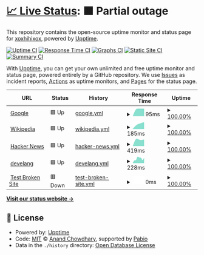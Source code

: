 # [📈 Live Status](https://demo.upptime.js.org): <!--live status--> **🟧 Partial outage**

This repository contains the open-source uptime monitor and status page for [xoxhihixox](https://demo.upptime.js.org), powered by [Upptime](https://github.com/upptime/upptime).

[![Uptime CI](https://github.com/xoxhihixox/uptime/workflows/Uptime%20CI/badge.svg)](https://github.com/xoxhihixox/uptime/actions?query=workflow%3A%22Uptime+CI%22)
[![Response Time CI](https://github.com/xoxhihixox/uptime/workflows/Response%20Time%20CI/badge.svg)](https://github.com/xoxhihixox/uptime/actions?query=workflow%3A%22Response+Time+CI%22)
[![Graphs CI](https://github.com/xoxhihixox/uptime/workflows/Graphs%20CI/badge.svg)](https://github.com/xoxhihixox/uptime/actions?query=workflow%3A%22Graphs+CI%22)
[![Static Site CI](https://github.com/xoxhihixox/uptime/workflows/Static%20Site%20CI/badge.svg)](https://github.com/xoxhihixox/uptime/actions?query=workflow%3A%22Static+Site+CI%22)
[![Summary CI](https://github.com/xoxhihixox/uptime/workflows/Summary%20CI/badge.svg)](https://github.com/xoxhihixox/uptime/actions?query=workflow%3A%22Summary+CI%22)

With [Upptime](https://upptime.js.org), you can get your own unlimited and free uptime monitor and status page, powered entirely by a GitHub repository. We use [Issues](https://github.com/xoxhihixox/uptime/issues) as incident reports, [Actions](https://github.com/xoxhihixox/uptime/actions) as uptime monitors, and [Pages](https://demo.upptime.js.org) for the status page.

<!--start: status pages-->
<!-- This summary is generated by Upptime (https://github.com/upptime/upptime) -->
<!-- Do not edit this manually, your changes will be overwritten -->
<!-- prettier-ignore -->
| URL | Status | History | Response Time | Uptime |
| --- | ------ | ------- | ------------- | ------ |
| <img alt="" src="https://icons.duckduckgo.com/ip3/www.google.com.ico" height="13"> [Google](https://www.google.com) | 🟩 Up | [google.yml](https://github.com/xoxhihixox/uptime/commits/HEAD/history/google.yml) | <details><summary><img alt="Response time graph" src="./graphs/google/response-time-week.png" height="20"> 95ms</summary><br><a href="https://xoxhihixox.github.io/uptime/history/google"><img alt="Response time 95" src="https://img.shields.io/endpoint?url=https%3A%2F%2Fraw.githubusercontent.com%2Fxoxhihixox%2Fuptime%2FHEAD%2Fapi%2Fgoogle%2Fresponse-time.json"></a><br><a href="https://xoxhihixox.github.io/uptime/history/google"><img alt="24-hour response time 95" src="https://img.shields.io/endpoint?url=https%3A%2F%2Fraw.githubusercontent.com%2Fxoxhihixox%2Fuptime%2FHEAD%2Fapi%2Fgoogle%2Fresponse-time-day.json"></a><br><a href="https://xoxhihixox.github.io/uptime/history/google"><img alt="7-day response time 95" src="https://img.shields.io/endpoint?url=https%3A%2F%2Fraw.githubusercontent.com%2Fxoxhihixox%2Fuptime%2FHEAD%2Fapi%2Fgoogle%2Fresponse-time-week.json"></a><br><a href="https://xoxhihixox.github.io/uptime/history/google"><img alt="30-day response time 95" src="https://img.shields.io/endpoint?url=https%3A%2F%2Fraw.githubusercontent.com%2Fxoxhihixox%2Fuptime%2FHEAD%2Fapi%2Fgoogle%2Fresponse-time-month.json"></a><br><a href="https://xoxhihixox.github.io/uptime/history/google"><img alt="1-year response time 95" src="https://img.shields.io/endpoint?url=https%3A%2F%2Fraw.githubusercontent.com%2Fxoxhihixox%2Fuptime%2FHEAD%2Fapi%2Fgoogle%2Fresponse-time-year.json"></a></details> | <details><summary><a href="https://xoxhihixox.github.io/uptime/history/google">100.00%</a></summary><a href="https://xoxhihixox.github.io/uptime/history/google"><img alt="All-time uptime 100.00%" src="https://img.shields.io/endpoint?url=https%3A%2F%2Fraw.githubusercontent.com%2Fxoxhihixox%2Fuptime%2FHEAD%2Fapi%2Fgoogle%2Fuptime.json"></a><br><a href="https://xoxhihixox.github.io/uptime/history/google"><img alt="24-hour uptime 100.00%" src="https://img.shields.io/endpoint?url=https%3A%2F%2Fraw.githubusercontent.com%2Fxoxhihixox%2Fuptime%2FHEAD%2Fapi%2Fgoogle%2Fuptime-day.json"></a><br><a href="https://xoxhihixox.github.io/uptime/history/google"><img alt="7-day uptime 100.00%" src="https://img.shields.io/endpoint?url=https%3A%2F%2Fraw.githubusercontent.com%2Fxoxhihixox%2Fuptime%2FHEAD%2Fapi%2Fgoogle%2Fuptime-week.json"></a><br><a href="https://xoxhihixox.github.io/uptime/history/google"><img alt="30-day uptime 100.00%" src="https://img.shields.io/endpoint?url=https%3A%2F%2Fraw.githubusercontent.com%2Fxoxhihixox%2Fuptime%2FHEAD%2Fapi%2Fgoogle%2Fuptime-month.json"></a><br><a href="https://xoxhihixox.github.io/uptime/history/google"><img alt="1-year uptime 100.00%" src="https://img.shields.io/endpoint?url=https%3A%2F%2Fraw.githubusercontent.com%2Fxoxhihixox%2Fuptime%2FHEAD%2Fapi%2Fgoogle%2Fuptime-year.json"></a></details>
| <img alt="" src="https://icons.duckduckgo.com/ip3/en.wikipedia.org.ico" height="13"> [Wikipedia](https://en.wikipedia.org) | 🟩 Up | [wikipedia.yml](https://github.com/xoxhihixox/uptime/commits/HEAD/history/wikipedia.yml) | <details><summary><img alt="Response time graph" src="./graphs/wikipedia/response-time-week.png" height="20"> 185ms</summary><br><a href="https://xoxhihixox.github.io/uptime/history/wikipedia"><img alt="Response time 185" src="https://img.shields.io/endpoint?url=https%3A%2F%2Fraw.githubusercontent.com%2Fxoxhihixox%2Fuptime%2FHEAD%2Fapi%2Fwikipedia%2Fresponse-time.json"></a><br><a href="https://xoxhihixox.github.io/uptime/history/wikipedia"><img alt="24-hour response time 185" src="https://img.shields.io/endpoint?url=https%3A%2F%2Fraw.githubusercontent.com%2Fxoxhihixox%2Fuptime%2FHEAD%2Fapi%2Fwikipedia%2Fresponse-time-day.json"></a><br><a href="https://xoxhihixox.github.io/uptime/history/wikipedia"><img alt="7-day response time 185" src="https://img.shields.io/endpoint?url=https%3A%2F%2Fraw.githubusercontent.com%2Fxoxhihixox%2Fuptime%2FHEAD%2Fapi%2Fwikipedia%2Fresponse-time-week.json"></a><br><a href="https://xoxhihixox.github.io/uptime/history/wikipedia"><img alt="30-day response time 185" src="https://img.shields.io/endpoint?url=https%3A%2F%2Fraw.githubusercontent.com%2Fxoxhihixox%2Fuptime%2FHEAD%2Fapi%2Fwikipedia%2Fresponse-time-month.json"></a><br><a href="https://xoxhihixox.github.io/uptime/history/wikipedia"><img alt="1-year response time 185" src="https://img.shields.io/endpoint?url=https%3A%2F%2Fraw.githubusercontent.com%2Fxoxhihixox%2Fuptime%2FHEAD%2Fapi%2Fwikipedia%2Fresponse-time-year.json"></a></details> | <details><summary><a href="https://xoxhihixox.github.io/uptime/history/wikipedia">100.00%</a></summary><a href="https://xoxhihixox.github.io/uptime/history/wikipedia"><img alt="All-time uptime 100.00%" src="https://img.shields.io/endpoint?url=https%3A%2F%2Fraw.githubusercontent.com%2Fxoxhihixox%2Fuptime%2FHEAD%2Fapi%2Fwikipedia%2Fuptime.json"></a><br><a href="https://xoxhihixox.github.io/uptime/history/wikipedia"><img alt="24-hour uptime 100.00%" src="https://img.shields.io/endpoint?url=https%3A%2F%2Fraw.githubusercontent.com%2Fxoxhihixox%2Fuptime%2FHEAD%2Fapi%2Fwikipedia%2Fuptime-day.json"></a><br><a href="https://xoxhihixox.github.io/uptime/history/wikipedia"><img alt="7-day uptime 100.00%" src="https://img.shields.io/endpoint?url=https%3A%2F%2Fraw.githubusercontent.com%2Fxoxhihixox%2Fuptime%2FHEAD%2Fapi%2Fwikipedia%2Fuptime-week.json"></a><br><a href="https://xoxhihixox.github.io/uptime/history/wikipedia"><img alt="30-day uptime 100.00%" src="https://img.shields.io/endpoint?url=https%3A%2F%2Fraw.githubusercontent.com%2Fxoxhihixox%2Fuptime%2FHEAD%2Fapi%2Fwikipedia%2Fuptime-month.json"></a><br><a href="https://xoxhihixox.github.io/uptime/history/wikipedia"><img alt="1-year uptime 100.00%" src="https://img.shields.io/endpoint?url=https%3A%2F%2Fraw.githubusercontent.com%2Fxoxhihixox%2Fuptime%2FHEAD%2Fapi%2Fwikipedia%2Fuptime-year.json"></a></details>
| <img alt="" src="https://icons.duckduckgo.com/ip3/news.ycombinator.com.ico" height="13"> [Hacker News](https://news.ycombinator.com) | 🟩 Up | [hacker-news.yml](https://github.com/xoxhihixox/uptime/commits/HEAD/history/hacker-news.yml) | <details><summary><img alt="Response time graph" src="./graphs/hacker-news/response-time-week.png" height="20"> 419ms</summary><br><a href="https://xoxhihixox.github.io/uptime/history/hacker-news"><img alt="Response time 419" src="https://img.shields.io/endpoint?url=https%3A%2F%2Fraw.githubusercontent.com%2Fxoxhihixox%2Fuptime%2FHEAD%2Fapi%2Fhacker-news%2Fresponse-time.json"></a><br><a href="https://xoxhihixox.github.io/uptime/history/hacker-news"><img alt="24-hour response time 419" src="https://img.shields.io/endpoint?url=https%3A%2F%2Fraw.githubusercontent.com%2Fxoxhihixox%2Fuptime%2FHEAD%2Fapi%2Fhacker-news%2Fresponse-time-day.json"></a><br><a href="https://xoxhihixox.github.io/uptime/history/hacker-news"><img alt="7-day response time 419" src="https://img.shields.io/endpoint?url=https%3A%2F%2Fraw.githubusercontent.com%2Fxoxhihixox%2Fuptime%2FHEAD%2Fapi%2Fhacker-news%2Fresponse-time-week.json"></a><br><a href="https://xoxhihixox.github.io/uptime/history/hacker-news"><img alt="30-day response time 419" src="https://img.shields.io/endpoint?url=https%3A%2F%2Fraw.githubusercontent.com%2Fxoxhihixox%2Fuptime%2FHEAD%2Fapi%2Fhacker-news%2Fresponse-time-month.json"></a><br><a href="https://xoxhihixox.github.io/uptime/history/hacker-news"><img alt="1-year response time 419" src="https://img.shields.io/endpoint?url=https%3A%2F%2Fraw.githubusercontent.com%2Fxoxhihixox%2Fuptime%2FHEAD%2Fapi%2Fhacker-news%2Fresponse-time-year.json"></a></details> | <details><summary><a href="https://xoxhihixox.github.io/uptime/history/hacker-news">100.00%</a></summary><a href="https://xoxhihixox.github.io/uptime/history/hacker-news"><img alt="All-time uptime 100.00%" src="https://img.shields.io/endpoint?url=https%3A%2F%2Fraw.githubusercontent.com%2Fxoxhihixox%2Fuptime%2FHEAD%2Fapi%2Fhacker-news%2Fuptime.json"></a><br><a href="https://xoxhihixox.github.io/uptime/history/hacker-news"><img alt="24-hour uptime 100.00%" src="https://img.shields.io/endpoint?url=https%3A%2F%2Fraw.githubusercontent.com%2Fxoxhihixox%2Fuptime%2FHEAD%2Fapi%2Fhacker-news%2Fuptime-day.json"></a><br><a href="https://xoxhihixox.github.io/uptime/history/hacker-news"><img alt="7-day uptime 100.00%" src="https://img.shields.io/endpoint?url=https%3A%2F%2Fraw.githubusercontent.com%2Fxoxhihixox%2Fuptime%2FHEAD%2Fapi%2Fhacker-news%2Fuptime-week.json"></a><br><a href="https://xoxhihixox.github.io/uptime/history/hacker-news"><img alt="30-day uptime 100.00%" src="https://img.shields.io/endpoint?url=https%3A%2F%2Fraw.githubusercontent.com%2Fxoxhihixox%2Fuptime%2FHEAD%2Fapi%2Fhacker-news%2Fuptime-month.json"></a><br><a href="https://xoxhihixox.github.io/uptime/history/hacker-news"><img alt="1-year uptime 100.00%" src="https://img.shields.io/endpoint?url=https%3A%2F%2Fraw.githubusercontent.com%2Fxoxhihixox%2Fuptime%2FHEAD%2Fapi%2Fhacker-news%2Fuptime-year.json"></a></details>
| <img alt="" src="https://icons.duckduckgo.com/ip3/develang.international.gc.ca.ico" height="13"> [develang](https://develang.international.gc.ca) | 🟩 Up | [develang.yml](https://github.com/xoxhihixox/uptime/commits/HEAD/history/develang.yml) | <details><summary><img alt="Response time graph" src="./graphs/develang/response-time-week.png" height="20"> 228ms</summary><br><a href="https://xoxhihixox.github.io/uptime/history/develang"><img alt="Response time 228" src="https://img.shields.io/endpoint?url=https%3A%2F%2Fraw.githubusercontent.com%2Fxoxhihixox%2Fuptime%2FHEAD%2Fapi%2Fdevelang%2Fresponse-time.json"></a><br><a href="https://xoxhihixox.github.io/uptime/history/develang"><img alt="24-hour response time 228" src="https://img.shields.io/endpoint?url=https%3A%2F%2Fraw.githubusercontent.com%2Fxoxhihixox%2Fuptime%2FHEAD%2Fapi%2Fdevelang%2Fresponse-time-day.json"></a><br><a href="https://xoxhihixox.github.io/uptime/history/develang"><img alt="7-day response time 228" src="https://img.shields.io/endpoint?url=https%3A%2F%2Fraw.githubusercontent.com%2Fxoxhihixox%2Fuptime%2FHEAD%2Fapi%2Fdevelang%2Fresponse-time-week.json"></a><br><a href="https://xoxhihixox.github.io/uptime/history/develang"><img alt="30-day response time 228" src="https://img.shields.io/endpoint?url=https%3A%2F%2Fraw.githubusercontent.com%2Fxoxhihixox%2Fuptime%2FHEAD%2Fapi%2Fdevelang%2Fresponse-time-month.json"></a><br><a href="https://xoxhihixox.github.io/uptime/history/develang"><img alt="1-year response time 228" src="https://img.shields.io/endpoint?url=https%3A%2F%2Fraw.githubusercontent.com%2Fxoxhihixox%2Fuptime%2FHEAD%2Fapi%2Fdevelang%2Fresponse-time-year.json"></a></details> | <details><summary><a href="https://xoxhihixox.github.io/uptime/history/develang">100.00%</a></summary><a href="https://xoxhihixox.github.io/uptime/history/develang"><img alt="All-time uptime 100.00%" src="https://img.shields.io/endpoint?url=https%3A%2F%2Fraw.githubusercontent.com%2Fxoxhihixox%2Fuptime%2FHEAD%2Fapi%2Fdevelang%2Fuptime.json"></a><br><a href="https://xoxhihixox.github.io/uptime/history/develang"><img alt="24-hour uptime 100.00%" src="https://img.shields.io/endpoint?url=https%3A%2F%2Fraw.githubusercontent.com%2Fxoxhihixox%2Fuptime%2FHEAD%2Fapi%2Fdevelang%2Fuptime-day.json"></a><br><a href="https://xoxhihixox.github.io/uptime/history/develang"><img alt="7-day uptime 100.00%" src="https://img.shields.io/endpoint?url=https%3A%2F%2Fraw.githubusercontent.com%2Fxoxhihixox%2Fuptime%2FHEAD%2Fapi%2Fdevelang%2Fuptime-week.json"></a><br><a href="https://xoxhihixox.github.io/uptime/history/develang"><img alt="30-day uptime 100.00%" src="https://img.shields.io/endpoint?url=https%3A%2F%2Fraw.githubusercontent.com%2Fxoxhihixox%2Fuptime%2FHEAD%2Fapi%2Fdevelang%2Fuptime-month.json"></a><br><a href="https://xoxhihixox.github.io/uptime/history/develang"><img alt="1-year uptime 100.00%" src="https://img.shields.io/endpoint?url=https%3A%2F%2Fraw.githubusercontent.com%2Fxoxhihixox%2Fuptime%2FHEAD%2Fapi%2Fdevelang%2Fuptime-year.json"></a></details>
| <img alt="" src="https://icons.duckduckgo.com/ip3/thissitedoesnotexist.koj.co.ico" height="13"> [Test Broken Site](https://thissitedoesnotexist.koj.co) | 🟥 Down | [test-broken-site.yml](https://github.com/xoxhihixox/uptime/commits/HEAD/history/test-broken-site.yml) | <details><summary><img alt="Response time graph" src="./graphs/test-broken-site/response-time-week.png" height="20"> 0ms</summary><br><a href="https://xoxhihixox.github.io/uptime/history/test-broken-site"><img alt="Response time 0" src="https://img.shields.io/endpoint?url=https%3A%2F%2Fraw.githubusercontent.com%2Fxoxhihixox%2Fuptime%2FHEAD%2Fapi%2Ftest-broken-site%2Fresponse-time.json"></a><br><a href="https://xoxhihixox.github.io/uptime/history/test-broken-site"><img alt="24-hour response time 0" src="https://img.shields.io/endpoint?url=https%3A%2F%2Fraw.githubusercontent.com%2Fxoxhihixox%2Fuptime%2FHEAD%2Fapi%2Ftest-broken-site%2Fresponse-time-day.json"></a><br><a href="https://xoxhihixox.github.io/uptime/history/test-broken-site"><img alt="7-day response time 0" src="https://img.shields.io/endpoint?url=https%3A%2F%2Fraw.githubusercontent.com%2Fxoxhihixox%2Fuptime%2FHEAD%2Fapi%2Ftest-broken-site%2Fresponse-time-week.json"></a><br><a href="https://xoxhihixox.github.io/uptime/history/test-broken-site"><img alt="30-day response time 0" src="https://img.shields.io/endpoint?url=https%3A%2F%2Fraw.githubusercontent.com%2Fxoxhihixox%2Fuptime%2FHEAD%2Fapi%2Ftest-broken-site%2Fresponse-time-month.json"></a><br><a href="https://xoxhihixox.github.io/uptime/history/test-broken-site"><img alt="1-year response time 0" src="https://img.shields.io/endpoint?url=https%3A%2F%2Fraw.githubusercontent.com%2Fxoxhihixox%2Fuptime%2FHEAD%2Fapi%2Ftest-broken-site%2Fresponse-time-year.json"></a></details> | <details><summary><a href="https://xoxhihixox.github.io/uptime/history/test-broken-site">100.00%</a></summary><a href="https://xoxhihixox.github.io/uptime/history/test-broken-site"><img alt="All-time uptime 100.00%" src="https://img.shields.io/endpoint?url=https%3A%2F%2Fraw.githubusercontent.com%2Fxoxhihixox%2Fuptime%2FHEAD%2Fapi%2Ftest-broken-site%2Fuptime.json"></a><br><a href="https://xoxhihixox.github.io/uptime/history/test-broken-site"><img alt="24-hour uptime 100.00%" src="https://img.shields.io/endpoint?url=https%3A%2F%2Fraw.githubusercontent.com%2Fxoxhihixox%2Fuptime%2FHEAD%2Fapi%2Ftest-broken-site%2Fuptime-day.json"></a><br><a href="https://xoxhihixox.github.io/uptime/history/test-broken-site"><img alt="7-day uptime 100.00%" src="https://img.shields.io/endpoint?url=https%3A%2F%2Fraw.githubusercontent.com%2Fxoxhihixox%2Fuptime%2FHEAD%2Fapi%2Ftest-broken-site%2Fuptime-week.json"></a><br><a href="https://xoxhihixox.github.io/uptime/history/test-broken-site"><img alt="30-day uptime 100.00%" src="https://img.shields.io/endpoint?url=https%3A%2F%2Fraw.githubusercontent.com%2Fxoxhihixox%2Fuptime%2FHEAD%2Fapi%2Ftest-broken-site%2Fuptime-month.json"></a><br><a href="https://xoxhihixox.github.io/uptime/history/test-broken-site"><img alt="1-year uptime 100.00%" src="https://img.shields.io/endpoint?url=https%3A%2F%2Fraw.githubusercontent.com%2Fxoxhihixox%2Fuptime%2FHEAD%2Fapi%2Ftest-broken-site%2Fuptime-year.json"></a></details>

<!--end: status pages-->

[**Visit our status website →**](https://demo.upptime.js.org)

## 📄 License

- Powered by: [Upptime](https://github.com/upptime/upptime)
- Code: [MIT](./LICENSE) © [Anand Chowdhary](https://anandchowdhary.com), supported by [Pabio](https://pabio.com)
- Data in the `./history` directory: [Open Database License](https://opendatacommons.org/licenses/odbl/1-0/)

